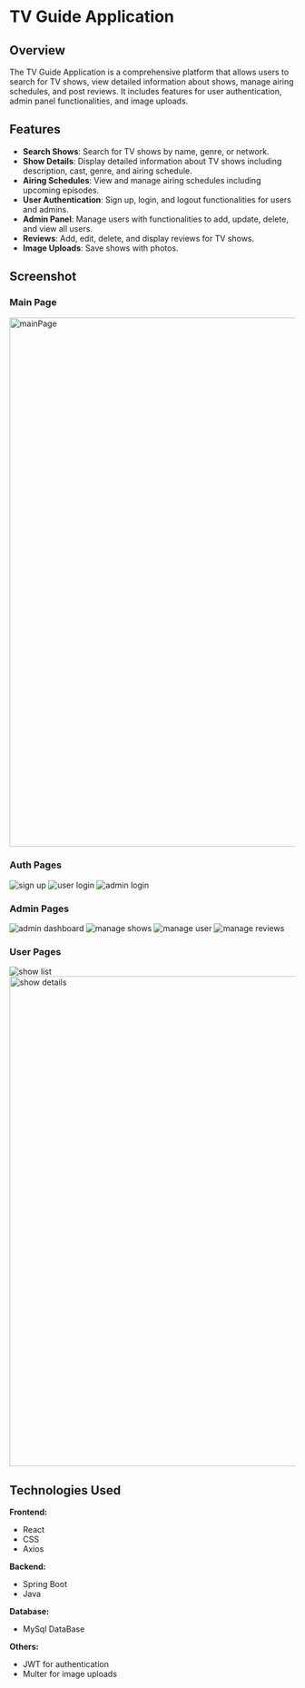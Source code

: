 # TV Guide Application

## Overview
The TV Guide Application is a comprehensive platform that allows users to search for TV shows, view detailed information about shows, manage airing schedules, and post reviews. It includes features for user authentication, admin panel functionalities, and image uploads.

## Features
- **Search Shows**: Search for TV shows by name, genre, or network.
- **Show Details**: Display detailed information about TV shows including description, cast, genre, and airing schedule.
- **Airing Schedules**: View and manage airing schedules including upcoming episodes.
- **User Authentication**: Sign up, login, and logout functionalities for users and admins.
- **Admin Panel**: Manage users with functionalities to add, update, delete, and view all users.
- **Reviews**: Add, edit, delete, and display reviews for TV shows.
- **Image Uploads**: Save shows with photos.

## Screenshot
### Main Page
<img width="932" alt="mainPage" src="https://github.com/user-attachments/assets/71aca90c-5e9b-49a1-887d-a0d35fb147f1">

### Auth Pages
![sign up](https://github.com/user-attachments/assets/73d8f40e-0bc9-477f-a0f8-c920b9310c4f)
![user login](https://github.com/user-attachments/assets/81420aad-8858-4514-bf81-e1a7cebd507c)
![admin login](https://github.com/user-attachments/assets/2fd37a87-99ff-4f49-8b6e-f0bb93ed41c5)

### Admin Pages
![admin dashboard](https://github.com/user-attachments/assets/0a71f8a2-191c-4cb2-bade-47b2cb111269)
![manage shows](https://github.com/user-attachments/assets/e245b294-4262-4067-ae8f-3a8fc973bf6d)
![manage user](https://github.com/user-attachments/assets/93d6b6f3-4d93-4cda-bc53-70a671528ce9)
![manage reviews](https://github.com/user-attachments/assets/e96afc6f-94bb-4739-b275-aa1dadaa697f)

### User Pages
![show list](https://github.com/user-attachments/assets/9c43c271-a010-41f7-a14d-ebfde9eec42e)
<img width="863" alt="show details" src="https://github.com/user-attachments/assets/5204317b-20a7-4000-a163-69d29ae8355a">

## Technologies Used

**Frontend:**
- React
- CSS
- Axios

**Backend:**
- Spring Boot
- Java

**Database:**
- MySql DataBase

**Others:**
- JWT for authentication
- Multer for image uploads

